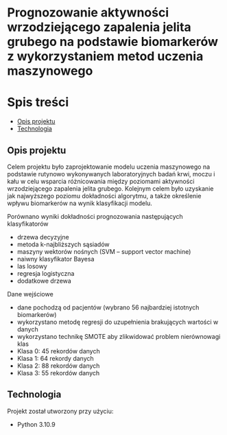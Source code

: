 # Prognozowanie aktywności wrzodziejącego zapalenia jelita grubego na podstawie biomarkerów z wykorzystaniem metod uczenia maszynowego
# Spis treści
* [Opis projektu](#opis-projektu)
* [Technologia](#technologia)

## Opis projektu
Celem projektu było zaprojektowanie modelu uczenia maszynowego na podstawie rutynowo wykonywanych laboratoryjnych badań krwi, moczu i kału w celu wsparcia różnicowania między poziomami aktywności wrzodziejącego zapalenia jelita grubego. 
Kolejnym celem było uzyskanie jak najwyższego poziomu dokładności algorytmu, a także określenie wpływu biomarkerów na wynik klasyfikacji modelu.

Porównano wyniki dokładności prognozowania następujących klasyfikatorów
* drzewa decyzyjne
* metoda k-najbliższych sąsiadów
* maszyny wektorów nośnych (SVM – support vector machine)
* naiwny klasyfikator Bayesa
* las losowy
* regresja logistyczna
* dodatkowe drzewa
	
Dane wejściowe
* dane pochodzą od pacjentów (wybrano 56 najbardziej istotnych biomarkerów)
* wykorzystano metodę regresji do uzupełnienia brakujących wartości w danych
* wykorzystano technikę SMOTE aby zlikwidować problem nierównowagi klas
 * Klasa 0: 45 rekordów danych
 * Klasa 1: 64 rekordy danych
 * Klasa 2: 88 rekordów danych
 * Klasa 3: 55 rekordów danych
## Technologia
Projekt został utworzony przy użyciu:
* Python 3.10.9
